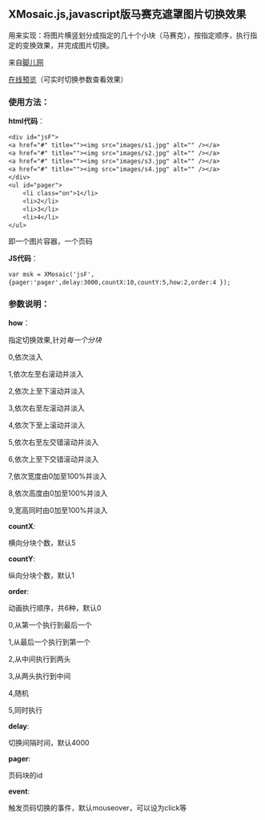 ## XMosaic.js,javascript版马赛克遮罩图片切换效果

用来实现：将图片横竖划分成指定的几十个小块（马赛克），按指定顺序，执行指定的变换效果，并完成图片切换。

来自[脚儿网](http://jo2.org/javascript%E9%A9%AC%E8%B5%9B%E5%85%8B%E9%81%AE%E7%BD%A9%E5%9B%BE%E7%89%87%E5%88%87%E6%8D%A2%E6%95%88%E6%9E%9Cxmosaic-js/)

[在线预览](http://jo2.org/htmls/xmosaic/msk.htm)（可实时切换参数查看效果）

### 使用方法：

**html代码**：

    <div id="jsF">
    <a href="#" title=""><img src="images/s1.jpg" alt="" /></a>
    <a href="#" title=""><img src="images/s2.jpg" alt="" /></a>
    <a href="#" title=""><img src="images/s3.jpg" alt="" /></a>
    <a href="#" title=""><img src="images/s4.jpg" alt="" /></a>
    </div>
    <ul id="pager">
        <li class="on">1</li>
        <li>2</li>
        <li>3</li>
        <li>4</li>
    </ul>
即一个图片容器，一个页码

**JS代码**：

    var msk = XMosaic('jsF',{pager:'pager',delay:3000,countX:10,countY:5,how:2,order:4 });

### 参数说明：

**how**：

指定切换效果,针对*每一个分块*

0,依次淡入

1,依次左至右滚动并淡入

2,依次上至下滚动并淡入

3,依次右至左滚动并淡入

4,依次下至上滚动并淡入

5,依次右至左交错滚动并淡入

6,依次上至下交错滚动并淡入

7,依次宽度由0加至100%并淡入

8,依次高度由0加至100%并淡入

9,宽高同时由0加至100%并淡入

**countX**:

横向分块个数，默认5

**countY**:

纵向分块个数，默认1

**order**:

动画执行顺序，共6种，默认0

0,从第一个执行到最后一个

1,从最后一个执行到第一个

2,从中间执行到两头

3,从两头执行到中间

4,随机

5,同时执行

**delay**:

切换间隔时间，默认4000

**pager**:

页码块的id

**event**:

触发页码切换的事件，默认mouseover，可以设为click等